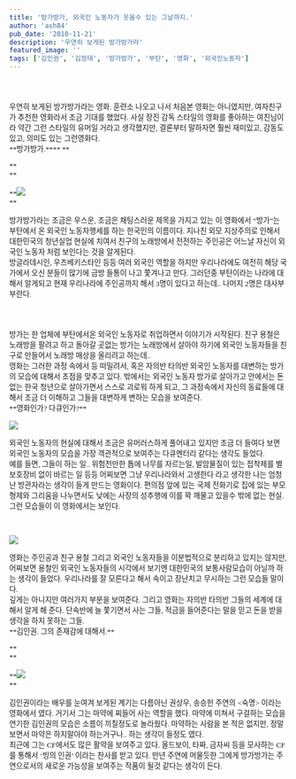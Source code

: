 ```yaml
---
title: '방가방가, 외국인 노동자가 웃을수 있는 그날까지.'
author: 'ash84'
pub_date: '2010-11-21'
description: '우연히 보게된 방가방가라'
featured_image: ''
tags: ['김인권', '김정태', '방가방가', '부탄', '영화', '외국인노동자']
---
```



<font class="Apple-style-span" face="Dotum" size="3"><span class="Apple-style-span" style="font-size: 13px; line-height: 26px;">  
</span></font>

<div style="line-height: 2; "></div><span style="letter-spacing: 0.0px"><span style="font-family: Dotum; "><span style="font-size: 10pt; ">우연히 보게된 방가방가라는 영화. 훈련소 나오고 나서 처음본 영화는 아니였지만, 여자친구가 추천한 영화라서 조금 기대를 했었다. 사실 장진 감독 스타일의 영화를 좋아하는 여친님이라 약간 그런 스타일의 유머일 거라고 생각했지만, 결론부터 말하자면 훨씬 재미있고, 감동도 있고, 의미도 있는 그런영화다.</span></span><span style="font-family: Dotum; "><span style="font-size: 10pt; "> </span></span></span>

<div style="line-height: 2; "></div><span style="letter-spacing: 0.0px"></span>

<div style="line-height: 2; "></div><span style="letter-spacing: 0.0px"><span style="font-family: Dotum; "><span style="font-size: 10pt; ">**방가방가.**</span></span><span style="font-family: Dotum; "><span style="font-size: 10pt; ">** **</span></span></span>

<span style="letter-spacing: 0.0px"><span style="font-family: Dotum; "><span style="font-size: 10pt; ">**  
**</span></span></span>

<span style="letter-spacing: 0.0px"><span style="font-family: Dotum; "><span style="font-size: 10pt; ">**![](http://ash84.net/wp-content/uploads/1/cfile6.uf.192F00274CE89BF2404AB0.jpg)  
**</span></span></span>

<div style="line-height: 2; "></div><span style="letter-spacing: 0.0px"></span>

<div style="line-height: 2; "></div><span style="letter-spacing: 0.0px"><span style="font-family: Dotum; "><span style="font-size: 10pt; ">방가방가라는 조금은 우스운, 조금은 채팅스러운 제목을 가지고 있는 이 영화에서 “방가”는 부탄에서 온 외국인 노동자행세를 하는 한국인의 이름이다. 지나친 외모 지상주의로 인해서 대한민국의 청년실업 현실에 치여서 친구의 노래방에서 전전하는 주인공은 어느날 자신이 외국인 노동자 처럼 보인다는 것을 알게된다.</span></span><span style="font-family: Dotum; "><span style="font-size: 10pt; "> </span></span></span>

<div style="line-height: 2; "></div><span style="letter-spacing: 0.0px"></span>

<div style="line-height: 2; "></div><span style="letter-spacing: 0.0px"><span style="font-family: Dotum; "><span style="font-size: 10pt; ">방글라데시인, 우즈베키스타인 등등 여러 외국인 역할을 하지만 우리나라에도 여전히 해당 국가에서 오신 분들이 많기에 금방 들통이 나고 쫓겨나고 만다. 그러던중 부탄이라는 나라에 대해서 알게되고 현재 우리나라에 주인공까지 해서 3명이 있다고 하는데.. 나머지 2명은 대사부부란다.</span></span><span style="font-family: Dotum; "><span style="font-size: 10pt; "> </span></span></span>

<font class="Apple-style-span" face="Dotum" size="3"><span class="Apple-style-span" style="font-size: 13px; line-height: 26px;">  
</span></font>

<div style="line-height: 2; "></div><span style="letter-spacing: 0.0px"></span>

<div style="line-height: 2; "></div><span style="letter-spacing: 0.0px"><span style="font-family: Dotum; "><span style="font-size: 10pt; ">방가는 한 업체에 부탄에서온 외국인 노동자로 취업하면서 이야기가 시작된다. 친구 용철은 노래방을 팔려고 하고 돌아갈 곳없는 방가는 노래방에서 살아야 하기에 외국인 노동자들을 친구로 만들어서 노래방 매상을 올리려고 하는데..</span></span><span style="font-family: Dotum; "><span style="font-size: 10pt; "> </span></span></span>

<div style="line-height: 2; "></div><span style="letter-spacing: 0.0px"></span>

<div style="line-height: 2; "></div><span style="letter-spacing: 0.0px"><span style="font-family: Dotum; "><span style="font-size: 10pt; ">영화는 그러한 과정 속에서 등 떠밀려서, 혹은 자의반 타의반 외국인 노동자를 대변하는 방가의 모습에 대해서 초점을 맞추고 있다. 밖에서는 외국인 노동자 방가로 살아가고 안에서는 돈없는 한국 청년으로 살아가면서 스스로 괴로워 하게 되고, 그 과정속에서 자신의 동료들에 대해서 조금 더 이해하고 그들을 대변하게 변하는 모습을 보여준다.</span></span><span style="font-family: Dotum; "><span style="font-size: 10pt; "> </span></span></span>

<div style="line-height: 2; "></div><span style="letter-spacing: 0.0px"></span>

<div style="line-height: 2; "></div><span style="letter-spacing: 0.0px"></span>

<div style="line-height: 2; "></div><span style="letter-spacing: 0.0px"><span style="font-family: Dotum; "><span style="font-size: 10pt; ">**영화인가? 다큐인가?**</span></span></span>

<div style="line-height: 2; "></div><span style="letter-spacing: 0.0px"></span>

![](http://ash84.net/wp-content/uploads/1/cfile3.uf.203310274CE89C8A3A8C1D.jpg)

<div style="line-height: 2; "></div><span style="letter-spacing: 0.0px"><span style="font-family: Dotum; "><span style="font-size: 10pt; ">외국인 노동자의 현실에 대해서 조금은 유머러스하게 풀어내고 있지만 조금 더 들여다 보면 외국인 노동자의 모습을 가장 객관적으로 보여주는 다큐멘터리 같다는 생각도 들었다.</span></span><span style="font-family: Dotum; "><span style="font-size: 10pt; "> </span></span></span>

<div style="line-height: 2; "></div><span style="letter-spacing: 0.0px"></span>

<div style="line-height: 2; "></div><span style="letter-spacing: 0.0px"><span style="font-family: Dotum; "><span style="font-size: 10pt; ">예를 들면, 그들이 하는 일.. 위험천만한 톱에 나무를 자르는일, 발암물질이 있는 접착제를 별 보호장비 없이 바르는 일 등등 어찌보면 그냥 우리나라와서 고생한다 라고 생각한 나는 엄청난 방관자라는 생각이 들게 만드는 영화이다. 편의점 앞에 있는 국제 전화기로 집에 있는 부모형제와 그리움을 나누면서도 낮에는 사장의 성추행에 이를 꽉 깨물고 있을수 밖에 없는 현실. 그런 모습들이 이 영화에서는 보인다.</span></span><span style="font-family: Dotum; "><span style="font-size: 10pt; "> </span></span></span>

<span style="letter-spacing: 0.0px"><span style="font-family: Dotum; "><span style="font-size: 10pt; ">  
</span></span></span>

<span style="letter-spacing: 0.0px"><span style="font-family: Dotum; "><span style="font-size: 10pt; ">![](http://ash84.net/wp-content/uploads/1/cfile24.uf.204246264CE89C9B552283.jpg)  
</span></span></span>

<div style="line-height: 2; "></div><span style="letter-spacing: 0.0px"></span>

<div style="line-height: 2; "></div><span style="letter-spacing: 0.0px"><span style="font-family: Dotum; "><span style="font-size: 10pt; ">영화는 주인공과 친구 용철 그리고 외국인 노동자들을 이분법적으로 분리하고 있지는 않지만, 어찌보면 용철인 외국인 노동자들의 시각에서 보기엔 대한민국의 보통사람모습이 아닐까 하는 생각이 들었다. 우리나라를 잘 모른다고 해서 속이고 장난치고 무시하는 그런 모습들 말이다.</span></span><span style="font-family: Dotum; "><span style="font-size: 10pt; "> </span></span></span>

<div style="line-height: 2; "></div><span style="letter-spacing: 0.0px"></span>

<div style="line-height: 2; "></div><span style="letter-spacing: 0.0px"><span style="font-family: Dotum; "><span style="font-size: 10pt; ">깊게는 아니지만 여러가지 부분을 보여준다. 그리고 영화는 자의반 타의반 그들의 세계에 대해서 알게 해 준다. 단속반에 늘 쫓기면서 사는 그들, 적금을 들어준다는 말을 믿고 돈을 받을 생각을 하지 못하는 그들.</span></span></span>

<div style="line-height: 2; "></div><span style="letter-spacing: 0.0px"></span>

<div style="line-height: 2; "></div><span style="letter-spacing: 0.0px"><span style="font-family: Dotum; "><span style="font-size: 10pt; ">**김인권. 그의 존재감에 대해서.**</span></span></span>

<span style="letter-spacing: 0.0px"><span style="font-family: Dotum; "><span style="font-size: 10pt; ">**  
**</span></span></span>

<span style="letter-spacing: 0.0px"><span style="font-family: Dotum; "><span style="font-size: 10pt; ">**![](http://ash84.net/wp-content/uploads/1/cfile23.uf.1337C0264CE89C064A3AED.jpg)  
**</span></span></span>

<div style="line-height: 2; "></div><span style="letter-spacing: 0.0px"></span>

<div style="line-height: 2; "></div><span style="letter-spacing: 0.0px"><span style="font-family: Dotum; "><span style="font-size: 10pt; ">김인권이라는 배우를 눈여겨 보게된 계기는 다름아닌 권상우, 송승헌 주연의 <숙명> 이라는 영화에서 였다. 거기서 그는 마약에 찌들어 사는 역할을 했다. 마약에 미쳐서 구걸하는 모습을 연기한 김인권의 모습은 소름이 끼칠정도로 놀라웠다. 마약하는 사람을 본 적은 없지만, 정말 보면서 마약은 하지말아야 하는거구나.. 하는 생각이 들정도 였다.</span></span><span style="font-family: Dotum; "><span style="font-size: 10pt; "> </span></span></span>

<div style="line-height: 2; "></div><span style="letter-spacing: 0.0px"></span>

<div style="line-height: 2; "></div><span style="letter-spacing: 0.0px"><span style="font-family: Dotum; "><span style="font-size: 10pt; ">최근에 그는 CF에서도 많은 활약을 보여주고 있다. 올드보이, 타짜, 금자씨 등을 모사하는 CF 를 통해서 ‘빙의 인권’ 이라는 찬사를 받고 있다. 만년 주연에 머물듯한 그에게 방가방가는 주연으로서의 새로운 가능성을 보여주는 작품이 될것 같다는 생각이 든다.</span></span><span style="font-family: Dotum; "><span style="font-size: 10pt; "> </span></span></span>

<span style="letter-spacing: 0.0px"></span>



